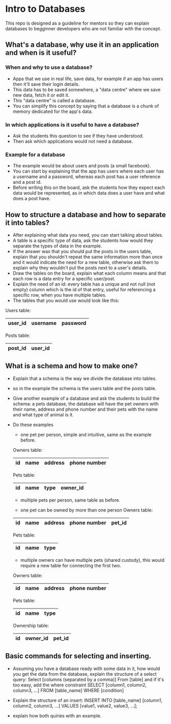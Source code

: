 # Intro to Databases

This repo is designed as a guideline for mentors so they can explain databases to begginner developers who are not familiar with the concept.

## What's a database, why use it in an application and when is it useful?

### When and why to use a database?

- Apps that we use in real life, save data, for example if an app has users then it'll save their login details.
- This data has to be saved somewhere, a "data centre" where we save new data, fetch it or edit it.
- This "data centre" is called a database.
- You can simplify this concept by saying that a database is a chunk of memory dedicated for the app's data.

### In which applications is it useful to have a database?

- Ask the students this question to see if they have understood.
- Then ask which applications would not need a database.

### Example for a database

- The example would be about users and posts (a small facebook).
- You can start by explaining that the app has users where each user has a username and a password, whereas each post has a user reference and a post id.
- Before writing this on the board, ask the students how they expect each data would be represented, as in which data does a user have and what does a post have.

## How to structure a database and how to separate it into tables?

- After explaining what data you need, you can start talking about tables.
- A table is a specific type of data, ask the students how would they separate the
types of data in the example.
- If the answer was that you should put the posts in the users table, explain that you shouldn't repeat the same information more than once and it would indicate the need for a new table, otherwise ask them to explain why they wouldn't put the posts next to a user's details.
- Draw the tables on the board, explain what each column means and that each row is a data entry for a specific user/post.
- Explain the need of an id: every table has a unique and not null (not empty) column which is the id of that entry, useful for referencing a specific row, when you have multiple tables.
- The tables that you would use would look like this:

Users table:

|user_id|username|password|
|-------|--------|--------|

Posts table:

|post_id|user_id|
|-------|-------|

## What is a schema and how to make one?

- Explain that a schema is the way we divide the database into tables.
- so in the example the schema is the users table and the posts table.
- Give another example of a database and ask the students to build the schema: a pets database, the database will have the pet owners with their name, address and phone number and their pets with the name and what type of animal is it.
- Do these examples
  - one pet per person, simple and intuitive, same as the example before.

  Owners table:

  |id|name|address|phone number|
  |--|----|-------|------------|

  Pets table:

  |id|name|type|owner_id|
  |--|----|----|--------|

  - multiple pets per person, same table as before.

  - one pet can be owned by more than one person
  Owners table:

  |id|name|address|phone number|pet_id|
  |--|----|-------|------------|------|

  Pets table:

  |id|name|type|
  |--|----|----|

  - multiple owners can have multiple pets (shared custody), this would require a new table for connecting the first two.

  Owners table:

  |id|name|address|phone number|
  |--|----|-------|------------|

  Pets table:

  |id|name|type|
  |--|----|----|

  Ownership table:

  |id|owner_id|pet_id|
  |--|--------|------|

## Basic commands for selecting and inserting.

- Assuming you have a database ready with some data in it, how would you get the data from the database, explain the structure of a select query:
Select [columns (separated by a comma)] From [table]
and if it's too easy, add the where constraint
SELECT [column1, column2, column3, ...] FROM [table_name] WHERE [condition]

- Explain the structure of an insert:
INSERT INTO [table_name] [column1, column2, column3, ...]
VALUES [value1, value2, value3, ...];

- explain how both quiries with an example.
